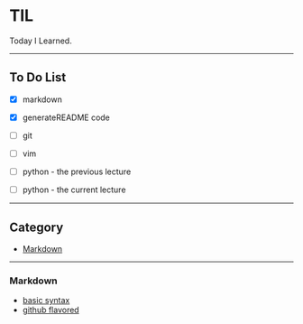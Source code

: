 # TIL

Today I Learned.

-----------------

## To Do List

- [x] markdown
- [x] generateREADME code
- [ ] git
- [ ] vim
- [ ] python - the previous lecture
- [ ] python - the current lecture


---------------
## Category

* [Markdown](markdown)

---------------
### Markdown
* [basic syntax](markdown/basic_syntax.md)
* [github flavored](markdown/github_flavored.md)
